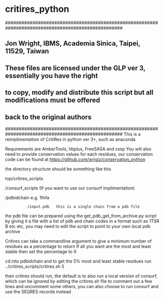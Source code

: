 # critires_python
###################################################################################################
## Jon Wright, IBMS, Academia Sinica, Taipei, 11529, Taiwan
## These files are licensed under the GLP ver 3, essentially you have the right
## to copy, modify and distribute this script but all modifications must be offered
## back to the original authors
###################################################################################################
This is a reimplimentation of CritiRes in python ver 3+, such as anaconda

Requirements are AmberTools, hbplus, FreeSASA and xssp
You will also need to provide conservation values for each residues, our conservation code
can be found at https://github.com/wrigjz/conservation_python

the directory structure should be something like this

top/critires_scripts

   /consurf_scripts (If you want to use our consurf implimentation)

   /pdbidchain    e.g. 1fnfa

              /input.pdb   this is a single chain from a pdb file

the pdb file can be prepared using the get_pdb_get_from_archive.py script by giving it a file with a list of pdb and chain codes in a format such as 1TSR B etc etc, you may need to edit the script to point to your own local pdb archive


Critires can take a commandline argument to give a minimum number of residues as a percentage to return
If all you want are the most and least stable then set the percentage to 0

cd into pdbidchain and to get the 5% most and least stable residues run
        ../critires_scripts/critires.sh 5

then critires should run, the default is to also run a local version of consurf,  which can be ignored by editing the critires.sh file to comment out a few lines and uncomment some others, you can also choose to run consurf and use the SEQRES records instead
